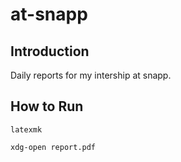 # at-snapp

## Introduction

Daily reports for my intership at snapp.

## How to Run

```
latexmk

xdg-open report.pdf
```
